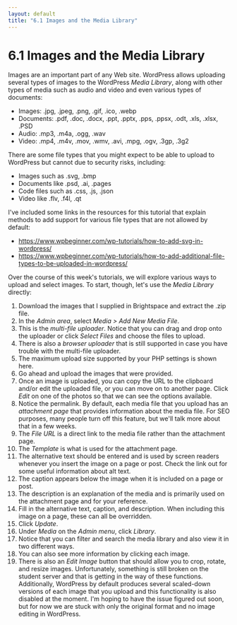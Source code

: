 ```yaml
---
layout: default
title: "6.1 Images and the Media Library"
---
```


# 6.1 Images and the Media Library

Images are an important part of any Web site. WordPress allows uploading several types of images to the WordPress _Media Library_, along with other types of media such as audio and video and even various types of documents:

- Images: .jpg, .jpeg, .png, .gif, .ico, .webp
- Documents: .pdf, .doc, .docx, .ppt, .pptx, .pps, .ppsx, .odt, .xls, .xlsx, .PSD
- Audio: .mp3, .m4a, .ogg, .wav
- Video: .mp4, .m4v, .mov, .wmv, .avi, .mpg, .ogv, .3gp, .3g2

There are some file types that you might expect to be able to upload to WordPress but cannot due to security risks, including:

- Images such as .svg, .bmp
- Documents like .psd, .ai, .pages
- Code files such as .css, .js, .json
- Video like .flv, .f4l, .qt

I've included some links in the resources for this tutorial that explain methods to add support for various file types that are not allowed by default:

- <https://www.wpbeginner.com/wp-tutorials/how-to-add-svg-in-wordpress/>
- <https://www.wpbeginner.com/wp-tutorials/how-to-add-additional-file-types-to-be-uploaded-in-wordpress/>

Over the course of this week's tutorials, we will explore various ways to upload and select images. To start, though, let's use the _Media Library_ directly:

1. Download the images that I supplied in Brightspace and extract the .zip file.
2. In the _Admin area_, select _Media > Add New Media File_.
3. This is the _multi-file uploader_. Notice that you can drag and drop onto the uploader or click _Select Files_ and choose the files to upload.
4. There is also a _browser uploader_ that is still supported in case you have trouble with the multi-file uploader.
5. The maximum upload size supported by your PHP settings is shown here.
6. Go ahead and upload the images that were provided.
7. Once an image is uploaded, you can copy the URL to the clipboard and/or edit the uploaded file, or you can move on to another page. Click _Edit_ on one of the photos so that we can see the options available.
8. Notice the permalink. By default, each media file that you upload has an _attachment page_ that provides information about the media file. For SEO purposes, many people turn off this feature, but we'll talk more about that in a few weeks.
9. The _File URL_ is a direct link to the media file rather than the attachment page.
10. The _Template_ is what is used for the attachment page.
11. The alternative text should be entered and is used by screen readers whenever you insert the image on a page or post. Check the link out for some useful information about alt text.
12. The caption appears below the image when it is included on a page or post.
13. The description is an explanation of the media and is primarily used on the attachment page and for your reference.
14. Fill in the alternative text, caption, and description. When including this image on a page, these can all be overridden.
15. Click _Update_.
16. Under _Media_ on the _Admin menu_, click _Library_.
17. Notice that you can filter and search the media library and also view it in two different ways.
18. You can also see more information by clicking each image.
19. There is also an _Edit Image_ button that should allow you to crop, rotate, and resize images. Unfortunately, something is still broken on the student server and that is getting in the way of these functions. Additionally, WordPress by default produces several scaled-down versions of each image that you upload and this functionality is also disabled at the moment. I'm hoping to have the issue figured out soon, but for now we are stuck with only the original format and no image editing in WordPress.
